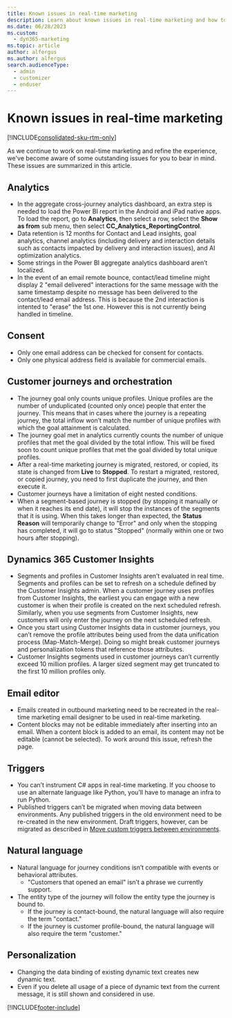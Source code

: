 ```yaml
---
title: Known issues in real-time marketing
description: Learn about known issues in real-time marketing and how to work around them.
ms.date: 06/28/2023
ms.custom: 
  - dyn365-marketing
ms.topic: article
author: alfergus
ms.author: alfergus
search.audienceType: 
  - admin
  - customizer
  - enduser
---
```


# Known issues in real-time marketing

[!INCLUDE[consolidated-sku-rtm-only](../includes/consolidated-sku-rtm-only.md)]

As we continue to work on real-time marketing and refine the experience, we've become aware of some outstanding issues for you to bear in mind. These issues are summarized in this article.

## Analytics

- In the aggregate cross-journey analytics dashboard, an extra step is needed to load the Power BI report in the Android and iPad native apps. To load the report, go to **Analytics**, then select a row, select the **Show as from** sub menu, then select **CC_Analytics_ReportingControl**.
- Data retention is 12 months for Contact and Lead insights, goal analytics, channel analytics (including delivery and interaction details such as contacts impacted by delivery and interaction issues), and AI optimization analytics.
- Some strings in the Power BI aggregate analytics dashboard aren’t localized.
- In the event of an email remote bounce, contact/lead timeline might display 2 "email delivered" interactions for the same message with the same timestamp despite no message has been delivered to the contact/lead email address. This is because the 2nd interaction is intented to "erase" the 1st one. However this is not currently being handled in timeline. 

## Consent

- Only one email address can be checked for consent for contacts.
- Only one physical address field is available for commercial emails.

## Customer journeys and orchestration

- The journey goal only counts unique profiles. Unique profiles are the number of unduplicated (counted only once) people that enter the journey. This means that in cases where the journey is a repeating journey, the total inflow won’t match the number of unique profiles with which the goal attainment is calculated.
- The journey goal met in analytics currently counts the number of unique profiles that met the goal divided by the total inflow. This will be fixed soon to count unique profiles that met the goal divided by total unique profiles.
- After a real-time marketing journey is migrated, restored, or copied, its state is changed from **Live** to **Stopped**. To restart a migrated, restored, or copied journey, you need to first duplicate the journey, and then execute it.
- Customer journeys have a limitation of eight nested conditions.
- When a segment-based journey is stopped (by stopping it manually or when it reaches its end date), it will stop the instances of the segments that it is using. When this takes longer than expected, the **Status Reason** will temporarily change to "Error" and only when the stopping has completed, it will go to status "Stopped" (normally within one or two hours after stopping).

## Dynamics 365 Customer Insights

-	Segments and profiles in Customer Insights aren’t evaluated in real time. Segments and profiles can be set to refresh on a schedule defined by the Customer Insights admin. When a customer journey uses profiles from Customer Insights, the earliest you can engage with a new customer is when their profile is created on the next scheduled refresh. Similarly, when you use segments from Customer Insights, new customers will only enter the journey on the next scheduled refresh.
-	Once you start using Customer Insights data in customer journeys, you can’t remove the profile attributes being used from the data unification process (Map-Match-Merge). Doing so might break customer journeys and personalization tokens that reference those attributes.
- Customer Insights segments used in customer journeys can’t currently exceed 10 million profiles. A larger sized segment may get truncated to the first 10 million profiles only.

## Email editor

- Emails created in outbound marketing need to be recreated in the real-time marketing email designer to be used in real-time marketing.
- Content blocks may not be editable immediately after inserting into an email. When a content block is added to an email, its content may not be editable (cannot be selected). To work around this issue, refresh the page.

## Triggers

- You can’t instrument C# apps in real-time marketing. If you choose to use an alternate language like Python, you’ll have to manage an infra to run Python.
- Published triggers can’t be migrated when moving data between environments. Any published triggers in the old environment need to be re-created in the new environment. Draft triggers, however, can be migrated as described in [Move custom triggers between environments](real-time-marketing-move-triggers.md).

## Natural language

-	Natural language for journey conditions isn’t compatible with events or behavioral attributes.
    - "Customers that opened an email" isn’t a phrase we currently support.
-	The entity type of the journey will follow the entity type the journey is bound to.
    - If the journey is contact-bound, the natural language will also require the term "contact."
    - If the journey is customer profile-bound, the natural language will also require the term "customer."

## Personalization

- Changing the data binding of existing dynamic text creates new dynamic text.
- Even if you delete all usage of a piece of dynamic text from the current message, it is still shown and considered in use.

[!INCLUDE[footer-include](../includes/footer-banner.md)]
